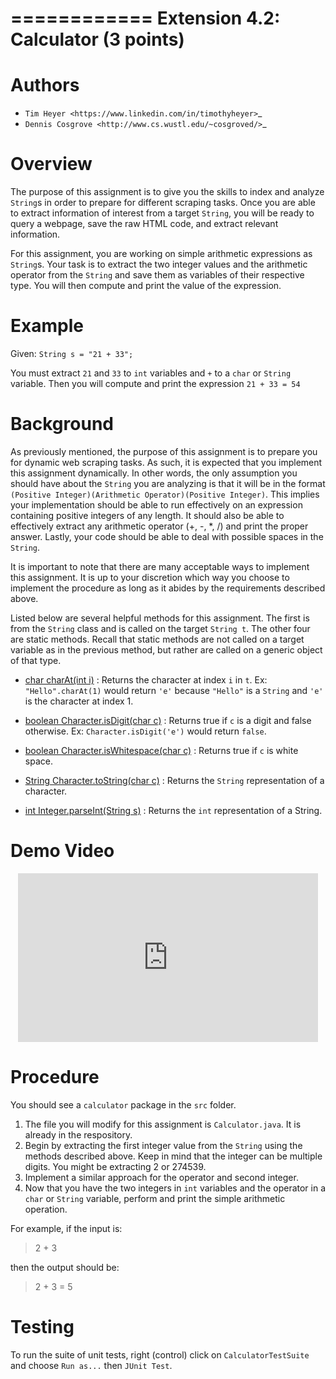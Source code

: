 ============
Extension 4.2: Calculator (3 points)
============

Authors
============

* `Tim Heyer <https://www.linkedin.com/in/timothyheyer>`_
* `Dennis Cosgrove <http://www.cs.wustl.edu/~cosgroved/>`_

Overview
============

The purpose of this assignment is to give you the skills to index and analyze ``String``s in order to prepare for different scraping tasks. Once you are able to extract information of interest from a target ``String``, you  will be ready to query a webpage, save the raw HTML code, and extract relevant information.

For this assignment, you are working on simple arithmetic expressions as ``String``s. Your task is to extract the two integer values and the arithmetic operator from the ``String`` and save them as variables of their respective type. You will then compute and print the value of the expression.

Example
============

Given: ``String s = "21 + 33";``

You must extract ``21`` and ``33`` to ``int`` variables and ``+`` to a ``char`` or 
``String`` variable. Then you will compute and print the expression ``21 + 33 = 54``

Background
============

As previously mentioned, the purpose of this assignment is to prepare you for dynamic web scraping tasks. As such, it is expected that you implement this assignment dynamically. In other words, the only assumption you should have about the ``String`` you are analyzing is that it will be in the format ``(Positive Integer)(Arithmetic Operator)(Positive Integer)``. This implies your implementation should be able to run effectively on an expression containing 
positive integers of any length. It should also be able to effectively extract any arithmetic operator (+, -, *, /) and print the proper answer. Lastly, your code should be able to deal with possible spaces in the ``String``.

It is important to note that there are many acceptable ways to implement this assignment. It is up to your discretion which way you choose to implement the procedure as long as it abides by the requirements described above.

Listed below are several helpful methods for this assignment. The first is from the ``String`` class and is called on the target ``String t``. The other four are static methods. Recall that static methods are not called on a target variable as in the previous method, but rather are called on a generic object of that type.
    
* [char charAt(int i)](https://docs.oracle.com/en/java/javase/13/docs/api/java.base/java/lang/String.html#charAt(int)) : Returns the character at index ``i`` in ``t``.  Ex: ``"Hello".charAt(1)`` would return ``'e'`` because ``"Hello"`` is a ``String`` and ``'e'`` is the character at index 1. 

* [boolean Character.isDigit(char c)](https://docs.oracle.com/en/java/javase/13/docs/api/java.base/java/lang/Character.html#isDigit(char)) : Returns true if ``c`` is a digit and false otherwise. Ex: ``Character.isDigit('e')`` would return ``false``.

* [boolean Character.isWhitespace(char c)](https://docs.oracle.com/en/java/javase/13/docs/api/java.base/java/lang/Character.html#isWhitespace(char)) : Returns true if ``c`` is white space.

* [String Character.toString(char c)](https://docs.oracle.com/en/java/javase/13/docs/api/java.base/java/lang/Character.html#toString(char)) : Returns the ``String`` representation of a character.

* [int Integer.parseInt(String s)](https://docs.oracle.com/en/java/javase/13/docs/api/java.base/java/lang/Integer.html#parseInt(java.lang.String)) : Returns the ``int`` representation of a String.

Demo Video
============

<center><iframe width="480" height="270" src="https://www.youtube.com/embed/ESftATfp3Wk?rel=0" frameborder="0" allowfullscreen></iframe></center>

Procedure
============

You should see a ``calculator`` package in the ``src`` folder.

1. The file you will modify for this assignment is ``Calculator.java``.  It is already in the respository.
2. Begin by extracting the first integer value from the ``String`` using the methods described above. Keep in mind that the integer can be multiple digits. You might be extracting 2 or 274539.
3. Implement a similar approach for the operator and second integer.
4. Now that you have the two integers in ``int`` variables and the operator in a ``char`` or ``String`` variable, perform and print the simple arithmetic operation.

For example, if the input is:

  > 2 + 3

then the output should be:

  > 2 + 3 = 5

Testing
============

To run the suite of unit tests, right (control) click on ``CalculatorTestSuite`` and choose ``Run as...`` then ``JUnit Test``.  
